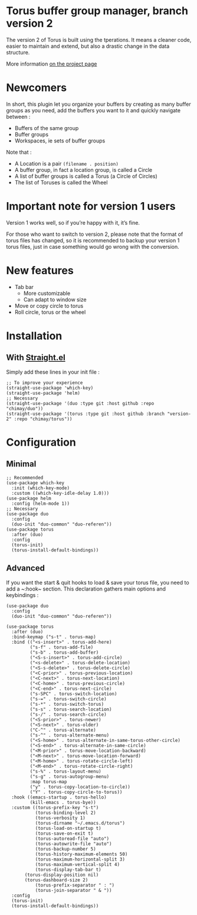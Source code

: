 # Torus buffer group manager, branch version 2

The version 2 of Torus is built using the
tperations. It means a cleaner code, easier to maintain and extend,
but also a drastic change in the data structure.

More information [on the project page](https://github.com/chimay/torus/tree/version-2)

# Newcomers

In short, this plugin let you organize your buffers by creating as
many buffer groups as you need, add the buffers you want to it and
quickly navigate between :

- Buffers of the same group
- Buffer groups
- Workspaces, ie sets of buffer groups

Note that :

- A Location is a pair `(filename . position)`
- A buffer group, in fact a location group, is called a Circle
- A list of buffer groups is called a Torus (a Circle of Circles)
- The list of Toruses is called the Wheel

# Important note for version 1 users

Version 1 works well, so if you’re happy with it, it’s fine.

For those who want to switch to version 2, please note that the format
of torus files has changed, so it is recommended to backup your version
1 torus files, just in case something would go wrong with the conversion.

# New features

- Tab bar
	- More customizable
	- Can adapt to window size
- Move or copy circle to torus
- Roll circle, torus or the wheel

# Installation

## With [Straight.el](https://github.com/raxod502/straight.el)

Simply add these lines in your init file :

```
;; To improve your experience
(straight-use-package 'which-key)
(straight-use-package 'helm)
;; Necessary
(straight-use-package '(duo :type git :host github :repo "chimay/duo"))
(straight-use-package '(torus :type git :host github :branch "version-2" :repo "chimay/torus"))
```

# Configuration

## Minimal

```
;; Recommended
(use-package which-key
  :init (which-key-mode)
  :custom ((which-key-idle-delay 1.0)))
(use-package helm
  :config (helm-mode 1))
;; Necessary
(use-package duo
  :config
  (duo-init "duo-common" "duo-referen"))
(use-package torus
  :after (duo)
  :config
  (torus-init)
  (torus-install-default-bindings))
```

## Advanced

If you want the start & quit hooks to load & save your torus file, you
need to add a ~:hook~ section. This declaration gathers main options
and keybindings :

```
(use-package duo
  :config
  (duo-init "duo-common" "duo-referen"))

(use-package torus
  :after (duo)
  :bind-keymap ("s-t" . torus-map)
  :bind (("<s-insert>" . torus-add-here)
         ("s-f" . torus-add-file)
         ("s-b" . torus-add-buffer)
         ("<S-s-insert>" . torus-add-circle)
         ("<s-delete>" . torus-delete-location)
         ("<S-s-delete>" . torus-delete-circle)
         ("<C-prior>" . torus-previous-location)
         ("<C-next>" . torus-next-location)
         ("<C-home>" . torus-previous-circle)
         ("<C-end>" . torus-next-circle)
         ("s-SPC" . torus-switch-location)
         ("s-=" . torus-switch-circle)
         ("s-*" . torus-switch-torus)
         ("s-s" . torus-search-location)
         ("s-/" . torus-search-circle)
         ("<S-prior>" . torus-newer)
         ("<S-next>" . torus-older)
         ("C-^" . torus-alternate)
         ("s-^" . torus-alternate-menu)
         ("<S-home>" . torus-alternate-in-same-torus-other-circle)
         ("<S-end>" . torus-alternate-in-same-circle)
         ("<M-prior>" . torus-move-location-backward)
         ("<M-next>" . torus-move-location-forward)
         ("<M-home>" . torus-rotate-circle-left)
         ("<M-end>" . torus-rotate-circle-right)
         ("s-%" . torus-layout-menu)
         ("s-g" . torus-autogroup-menu)
         :map torus-map
         ("y" . torus-copy-location-to-circle))
         ("Y" . torus-copy-circle-to-torus))
  :hook ((emacs-startup . torus-hello)
         (kill-emacs . torus-bye))
  :custom ((torus-prefix-key "s-t")
           (torus-binding-level 2)
           (torus-verbosity 1)
           (torus-dirname "~/.emacs.d/torus")
           (torus-load-on-startup t)
           (torus-save-on-exit t)
           (torus-autoread-file "auto")
           (torus-autowrite-file "auto")
           (torus-backup-number 5)
           (torus-history-maximum-elements 50)
           (torus-maximum-horizontal-split 3)
           (torus-maximum-vertical-split 4)
           (torus-display-tab-bar t)
       (torus-display-position nil)
       (torus-dashboard-size 2)
           (torus-prefix-separator " : ")
           (torus-join-separator " & "))
  :config
  (torus-init)
  (torus-install-default-bindings))
 ```
